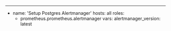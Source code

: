 ---
- name: 'Setup Postgres Alertmanager'
  hosts: all
  roles:
    - prometheus.prometheus.alertmanager
  vars:
    alertmanager_version: latest